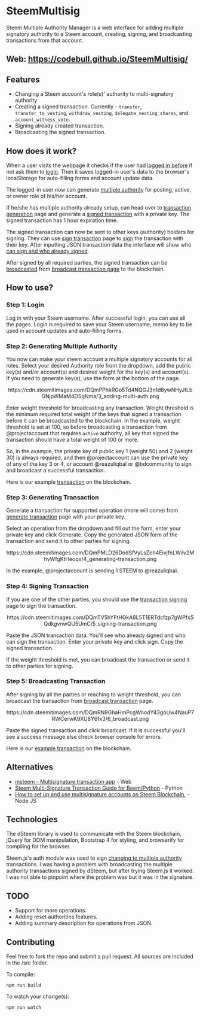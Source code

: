 # SteemMultisig
Steem Multiple Authority Manager is a web interface for adding multiple signatory authority to a Steem account, creating, signing, and broadcasting transactions from that account.

## Web: https://codebull.github.io/SteemMultisig/

## Features

- Changing a Steem account's role(s)' authority to multi-signatory authority
- Creating a signed transaction. Currently - `transfer`, `transfer_to_vesting`, `withdraw_vesting`, `delegate_vesting_shares`, and `account_witness_vote`.
- Signing already created transaction.
- Broadcasting the signed transaction.

## How does it work?

When a user visits the webpage it checks if the user had [logged in before](https://github.com/CodeBull/SteemMultisig/blob/master/src/app.js#L20-L31) if not ask them to [login](https://github.com/CodeBull/SteemMultisig/blob/master/src/app.js#L37-L58). Then it saves logged-in user's data to the browser's localStorage for auto-filling forms and account update data.

The logged-in user now can generate [multiple authority](https://github.com/CodeBull/SteemMultisig/blob/master/src/app.js#L68-L139) for posting, active, or owner role of his/her account.

If he/she has multiple authority already setup, can head over to [transaction generation](https://codebull.github.io/SteemMultisig/generate-transaction.html) page and generate a [signed transaction](https://github.com/CodeBull/SteemMultisig/blob/master/src/gen-transaction.js#L20-L104) with a private key. The signed transaction has 1 hour expiration time.

The signed transaction can now be sent to other keys (authority) holders for signing. They can use [sign transaction](https://codebull.github.io/SteemMultisig/sign-transaction.html) page to [sign](https://github.com/CodeBull/SteemMultisig/blob/master/src/sign-transaction.js#L46-L60) the transaction with their key. After inputting JSON transaction data the interface will show who [can sign and who already signed](https://github.com/CodeBull/SteemMultisig/blob/master/src/sign-transaction.js#L9-L42).

After signed by all required parties, the signed transaction can be [broadcasted](https://github.com/CodeBull/SteemMultisig/blob/master/src/broadcast-transaction.js#L8-L29) from [broadcast transaction page](https://codebull.github.io/SteemMultisig/broadcast-transaction.html) to the blockchain.

## How to use?

### Step 1: Login

Log in with your Steem username. After successful login, you can use all the pages. Login is required to save your Steem username, memo key to be used in account updates and auto-filling forms.

### Step 2: Generating Multiple Authority

You now can make your steem account a multiple signatory accounts for all roles. Select your desired Authority role from the dropdown, add the public key(s) and/or account(s) and desired weight for the key(s) and account(s). If you need to generate key(s), use the form at the bottom of the page.


<center>https://cdn.steemitimages.com/DQmPPhkRGo5Td4NQGJ3n1d8ywNHyJtLbGNjpWMaM4DSgNma/3_adding-multi-auth.png</center>

Enter weight threshold for broadcasting any transaction. Weight threshold is the minimum required total weight of the keys that signed a transaction before it can be broadcasted to the blockchain. In the example, weight threshold is set at 100, so before broadcasting a transaction from @projectaccount that requires `active` authority, all key that signed the transaction should have a total weight of 100 or more.

So, in the example, the private key of public key 1 (weight 50) and 2 (weight 30) is always required, and then @projectaccount can use the private key of any of the key 3 or 4, or account @reazuliqbal or @bdcommunity to sign and broadcast a successful transaction.

Here is our example [transaction](https://steemd.com/tx/9f8ce46d886db4db14cc7891d0c7bf91d48eb09a) on the blockchain.

### Step 3: Generating Transaction

Generate a transaction for supported operation (more will come) from [generate transaction](https://codebull.github.io/SteemMultisig/generate-transaction.html) page with your private key.

Select an operation from the dropdown and fill out the form, enter your private key and click Generate. Copy the generated JSON form of the transaction and send it to other parties for signing.

<center>https://cdn.steemitimages.com/DQmPMLD26DodSfVyLsZoh4EivjfnLWiiv2MhvWfgKtHeoqx/4_generating-transaction.png</center>

In the example, @projectaccount is sending 1 STEEM to @reazuliqbal.

### Step 4: Signing Transaction

If you are one of the other parties, you should use the [transaction signing](https://codebull.github.io/SteemMultisig/sign-transaction.html) page to sign the transaction.

<center>https://cdn.steemitimages.com/DQmTV5hYFtHGkA8L5T1ERTdcfzp7gWPfxSQdkgvnwQU5UmC/5_signing-transaction.png</center>

Paste the JSON transaction data. You'll see who already signed and who can sign the transaction. Enter your private key and click sign. Copy the signed transaction.

If the weight threshold is met, you can broadcast the transaction or send it to other parties for signing.

### Step 5: Broadcasting Transaction

After signing by all the parties or reaching to weight threshold, you can broadcast the transaction from [broadcast transaction](https://codebull.github.io/SteemMultisig/broadcast-transaction.html) page.

<center>https://cdn.steemitimages.com/DQmRN8GhaHmPcgWnodY43goUw4NauP7RWCerwK9XU8Y6fx3/6_broadcast.png</center>

Paste the signed transaction and click broadcast. If it is successful you'll see a success message else check browser console for errors.

Here is our [example transaction](https://steemd.com/tx/1172fd35170834cc3e7a20c2d8834ada728a62b1) on the blockchain.

## Alternatives

- [msteem - Multisignature transaction app](https://steemit.com/steem/@jga/msteem-multisignature-transaction-app) - Web
- [Steem Multi-Signature Transaction Guide for Beem/Python](https://steemit.com/utopian-io/@crokkon/steem-multi-signature-transaction-guide-for-beem-python-1546636997324) - Python
- [How to set up and use multisignature accounts on Steem Blockchain.](https://steemit.com/utopian-io/@stoodkev/how-to-set-up-and-use-multisignature-accounts-on-steem-blockchain) - Node JS

## Technologies

The dSteem library is used to communicate with the Steem blockchain, jQuery for DOM manipulation, Bootstrap 4 for styling, and browserify for compiling for the browser.

Steem.js's auth module was used to sign [changing to multiple authority](https://github.com/CodeBull/SteemMultisig/blob/master/src/app.js#L121) transactions. I was having a problem with broadcasting the multiple authority transactions signed by dSteem, but after trying Steem.js it worked. I was not able to pinpoint where the problem was but it was in the signature.

## TODO

- Support for more operations.
- Adding reset authorities features.
- Adding summary description for operations from JSON.

## Contributing

Feel free to fork the repo and submit a pull request. All sources are included in the /src folder.

To compile:

`npm run build`

To watch your change(s):

`npm run watch`
